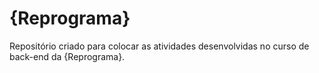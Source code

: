 # {Reprograma}
Repositório criado para colocar as atividades desenvolvidas no curso de back-end da {Reprograma}.
